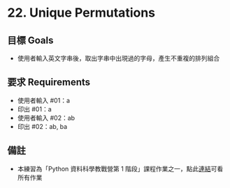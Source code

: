# 22. Unique Permutations

## 目標 Goals
- 使用者輸入英文字串後，取出字串中出現過的字母，產生不重複的排列組合

## 要求 Requirements
- 使用者輸入 #01：a
- 印出 #01：a
- 使用者輸入 #02：ab
- 印出 #02：ab, ba

## 備註
- 本練習為「Python 資料科學教戰營第 1 階段」課程作業之一，點此[連結](https://github.com/ewsailor/1.python-homeworks-level1/blob/main/README.md)可看所有作業